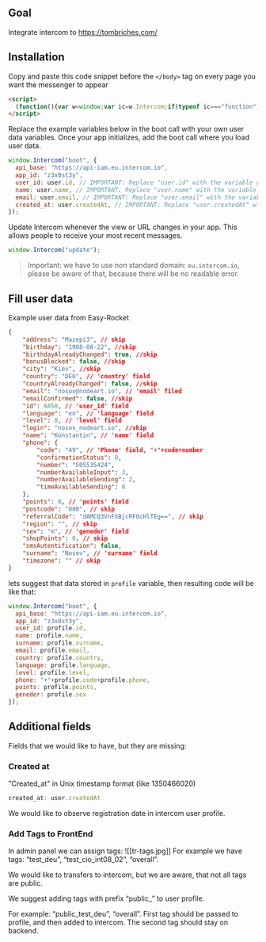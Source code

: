 ## Goal
Integrate intercom to https://tombriches.com/

## Installation
Copy and paste this code snippet before the `</body>` tag on every page you want the messenger to appear
```html
<script>
  (function(){var w=window;var ic=w.Intercom;if(typeof ic==="function"){ic('reattach_activator');ic('update',w.intercomSettings);}else{var d=document;var i=function(){i.c(arguments);};i.q=[];i.c=function(args){i.q.push(args);};w.Intercom=i;var l=function(){var s=d.createElement('script');s.type='text/javascript';s.async=true;s.src='https://widget.intercom.io/widget/z3x0st3y';var x=d.getElementsByTagName('script')[0];x.parentNode.insertBefore(s,x);};if(document.readyState==='complete'){l();}else if(w.attachEvent){w.attachEvent('onload',l);}else{w.addEventListener('load',l,false);}}})();
</script>
```

Replace the example variables below in the boot call with your own user data variables. Once your app initializes, add the boot call where you load user data.

```javascript
window.Intercom("boot", {
  api_base: "https://api-iam.eu.intercom.io",
  app_id: "z3x0st3y",
  user_id: user.id, // IMPORTANT: Replace "user.id" with the variable you use to capture the user's ID
  name: user.name, // IMPORTANT: Replace "user.name" with the variable you use to capture the user's name
  email: user.email, // IMPORTANT: Replace "user.email" with the variable you use to capture the user's email address
  created_at: user.createdAt, // IMPORTANT: Replace "user.createdAt" with the variable you use to capture the user's sign-up date
});
```

Update Intercom whenever the view or URL changes in your app. This allows people to receive your most recent messages.
```javascript
window.Intercom("update");
```

> Important: we have to use non standard domain: `eu.intercom.io`, please be aware of that, because there will be no readable error.


## Fill user data

Example user data from Easy-Rocket
```json
{
    "address": "Mazepi3", // skip
    "birthday": "1988-08-22", //skip
    "birthdayAlreadyChanged": true, //skip
    "bonusBlocked": false, //skip
    "city": "Kiev", //skip
    "country": "DEU", // 'country' field
    "countryAlreadyChanged": false, //skip
    "email": "nosov@nodeart.io", // 'email' filed
    "emailConfirmed": false, //skip
    "id": 6858, // 'user_id' field
    "language": "en", // 'language' field
    "level": 0, // 'level' field
    "login": "nosov_nodeart.io", //skip
    "name": "Konstantin", // 'name' field
    "phone": {
        "code": "49", // 'Phone' field, "+"+code+number
        "confirmationStatus": 0,
        "number": "505535424",
        "numberAvailableInput": 3,
        "numberAvailableSending": 2,
        "timeAvailableSending": 0
    },
    "points": 0, // 'points' field
    "postcode": "000", // skip
    "referralCode": "dAMCQ3VnFXBjcRF0cHlTEg==", // skip
    "region": "", // skip
    "sex": "m", // 'geneder' field 
    "shopPoints": 0, // skip
    "smsAutentification": false,
    "surname": "Nosov", // 'surname' field 
    "timezone": "" // skip
}
```
lets suggest that data stored in `profile` variable, then resulting code will be like that:
```javascript
window.Intercom("boot", {
  api_base: "https://api-iam.eu.intercom.io",
  app_id: "z3x0st3y",
  user_id: profile.id,
  name: profile.name, 
  surname: profile.surname,
  email: profile.email,
  country: profile.country,
  language: profile.language,
  level: profile.level,
  phone: "+"+profile.code+profile.phone,
  points: profile.points,
  geneder: profile.sex 
});
```

## Additional fields

Fields that we would like to have, but they are missing:
### Created at

"Created_at" in Unix timestamp format (like 1350466020)
```js
created_at: user.createdAt
```
We would like to observe registration date in intercom user profile.
### Add Tags to FrontEnd
In admin panel we can assign tags:
![[tr-tags.jpg]]
For example we have tags: “test_deu”, “test_cio_int08_02”, “overall”.

We would like to transfers to intercom, but we are aware, that not all tags are public.

We suggest adding tags with prefix “public_” to user profile.

For example: “public_test_deu”, “overall”. First tag should be passed to profile, and then added to intercom. The second tag should stay on backend.
